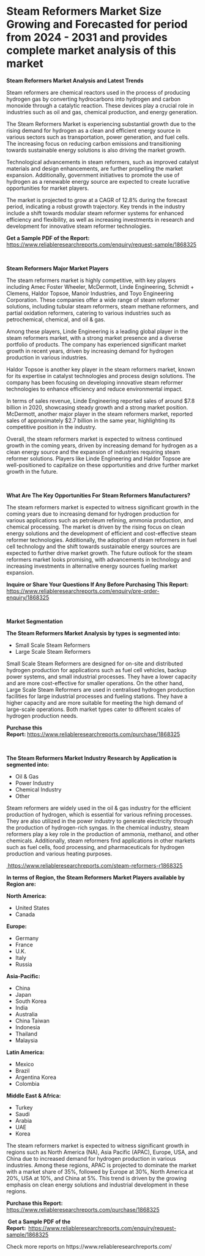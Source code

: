 <p><h1>Steam Reformers Market Size Growing and Forecasted for period from 2024 - 2031 and provides complete market analysis of this market</h1></p><p><strong>Steam Reformers Market Analysis and Latest Trends</strong></p>
<p><p>Steam reformers are chemical reactors used in the process of producing hydrogen gas by converting hydrocarbons into hydrogen and carbon monoxide through a catalytic reaction. These devices play a crucial role in industries such as oil and gas, chemical production, and energy generation.</p><p>The Steam Reformers Market is experiencing substantial growth due to the rising demand for hydrogen as a clean and efficient energy source in various sectors such as transportation, power generation, and fuel cells. The increasing focus on reducing carbon emissions and transitioning towards sustainable energy solutions is also driving the market growth.</p><p>Technological advancements in steam reformers, such as improved catalyst materials and design enhancements, are further propelling the market expansion. Additionally, government initiatives to promote the use of hydrogen as a renewable energy source are expected to create lucrative opportunities for market players.</p><p>The market is projected to grow at a CAGR of 12.8% during the forecast period, indicating a robust growth trajectory. Key trends in the industry include a shift towards modular steam reformer systems for enhanced efficiency and flexibility, as well as increasing investments in research and development for innovative steam reformer technologies.</p></p>
<p><strong>Get a Sample PDF of the Report:&nbsp;</strong> <a href="https://www.reliableresearchreports.com/enquiry/request-sample/1868325">https://www.reliableresearchreports.com/enquiry/request-sample/1868325</a></p>
<p>&nbsp;</p>
<p><strong>Steam Reformers Major Market Players</strong></p>
<p><p>The steam reformers market is highly competitive, with key players including Amec Foster Wheeler, McDermott, Linde Engineering, Schmidt + Clemens, Haldor Topsoe, Manoir Industries, and Toyo Engineering Corporation. These companies offer a wide range of steam reformer solutions, including tubular steam reformers, steam methane reformers, and partial oxidation reformers, catering to various industries such as petrochemical, chemical, and oil & gas.</p><p>Among these players, Linde Engineering is a leading global player in the steam reformers market, with a strong market presence and a diverse portfolio of products. The company has experienced significant market growth in recent years, driven by increasing demand for hydrogen production in various industries.</p><p>Haldor Topsoe is another key player in the steam reformers market, known for its expertise in catalyst technologies and process design solutions. The company has been focusing on developing innovative steam reformer technologies to enhance efficiency and reduce environmental impact.</p><p>In terms of sales revenue, Linde Engineering reported sales of around $7.8 billion in 2020, showcasing steady growth and a strong market position. McDermott, another major player in the steam reformers market, reported sales of approximately $2.7 billion in the same year, highlighting its competitive position in the industry.</p><p>Overall, the steam reformers market is expected to witness continued growth in the coming years, driven by increasing demand for hydrogen as a clean energy source and the expansion of industries requiring steam reformer solutions. Players like Linde Engineering and Haldor Topsoe are well-positioned to capitalize on these opportunities and drive further market growth in the future.</p></p>
<p>&nbsp;</p>
<p><strong>What Are The Key Opportunities For Steam Reformers Manufacturers?</strong></p>
<p><p>The steam reformers market is expected to witness significant growth in the coming years due to increasing demand for hydrogen production for various applications such as petroleum refining, ammonia production, and chemical processing. The market is driven by the rising focus on clean energy solutions and the development of efficient and cost-effective steam reformer technologies. Additionally, the adoption of steam reformers in fuel cell technology and the shift towards sustainable energy sources are expected to further drive market growth. The future outlook for the steam reformers market looks promising, with advancements in technology and increasing investments in alternative energy sources fueling market expansion.</p></p>
<p><strong>Inquire or Share Your Questions If Any Before Purchasing This Report:</strong> <a href="https://www.reliableresearchreports.com/enquiry/pre-order-enquiry/1868325">https://www.reliableresearchreports.com/enquiry/pre-order-enquiry/1868325</a></p>
<p>&nbsp;</p>
<p><strong>Market Segmentation</strong></p>
<p><strong>The Steam Reformers Market Analysis by types is segmented into:</strong></p>
<p><ul><li>Small Scale Steam Reformers</li><li>Large Scale Steam Reformers</li></ul></p>
<p><p>Small Scale Steam Reformers are designed for on-site and distributed hydrogen production for applications such as fuel cell vehicles, backup power systems, and small industrial processes. They have a lower capacity and are more cost-effective for smaller operations. On the other hand, Large Scale Steam Reformers are used in centralised hydrogen production facilities for large industrial processes and fueling stations. They have a higher capacity and are more suitable for meeting the high demand of large-scale operations. Both market types cater to different scales of hydrogen production needs.</p></p>
<p><strong>Purchase this Report:&nbsp;</strong><a href="https://www.reliableresearchreports.com/purchase/1868325">https://www.reliableresearchreports.com/purchase/1868325</a></p>
<p>&nbsp;</p>
<p><strong>The Steam Reformers Market Industry Research by Application is segmented into:</strong></p>
<p><ul><li>Oil & Gas</li><li>Power Industry</li><li>Chemical Industry</li><li>Other</li></ul></p>
<p><p>Steam reformers are widely used in the oil & gas industry for the efficient production of hydrogen, which is essential for various refining processes. They are also utilized in the power industry to generate electricity through the production of hydrogen-rich syngas. In the chemical industry, steam reformers play a key role in the production of ammonia, methanol, and other chemicals. Additionally, steam reformers find applications in other markets such as fuel cells, food processing, and pharmaceuticals for hydrogen production and various heating purposes.</p></p>
<p><a href="https://www.reliableresearchreports.com/steam-reformers-r1868325">&nbsp;https://www.reliableresearchreports.com/steam-reformers-r1868325</a></p>
<p><strong>In terms of Region, the Steam Reformers Market Players available by Region are:</strong></p>
<p>
    <p> <strong> North America: </strong>
        <ul>
            <li>United States</li>
            <li>Canada</li>
        </ul>
        </p> 
    <p> <strong> Europe: </strong>
        <ul>
            <li>Germany</li>
            <li>France</li>
            <li>U.K.</li>
            <li>Italy</li>
            <li>Russia</li>
        </ul>
        </p> 
    <p> <strong> Asia-Pacific: </strong>
        <ul>
            <li>China</li>
            <li>Japan</li>
            <li>South Korea</li>
            <li>India</li>
            <li>Australia</li>
            <li>China Taiwan</li>
            <li>Indonesia</li>
            <li>Thailand</li>
            <li>Malaysia</li>
        </ul>
        </p> 
    <p> <strong> Latin America: </strong>
        <ul>
            <li>Mexico</li>
            <li>Brazil</li>
            <li>Argentina Korea</li>
            <li>Colombia</li>
        </ul>
        </p> 
    <p> <strong> Middle East & Africa: </strong>
        <ul>
            <li>Turkey</li>
            <li>Saudi</li>
            <li>Arabia</li>
            <li>UAE</li>
            <li>Korea</li>
        </ul>
    </p>
    </p>
<p><p>The steam reformers market is expected to witness significant growth in regions such as North America (NA), Asia Pacific (APAC), Europe, USA, and China due to increased demand for hydrogen production in various industries. Among these regions, APAC is projected to dominate the market with a market share of 35%, followed by Europe at 30%, North America at 20%, USA at 10%, and China at 5%. This trend is driven by the growing emphasis on clean energy solutions and industrial development in these regions.</p></p>
<p><strong>Purchase this Report: </strong><a href="https://www.reliableresearchreports.com/purchase/1868325">https://www.reliableresearchreports.com/purchase/1868325</a></p>
<p>&nbsp;<strong>Get a Sample PDF of the Report:&nbsp;&nbsp;</strong><a href="https://www.reliableresearchreports.com/enquiry/request-sample/1868325">https://www.reliableresearchreports.com/enquiry/request-sample/1868325</a></p>
<p><strong></strong></p>
<p>Check more reports on https://www.reliableresearchreports.com/</p>